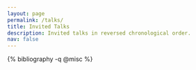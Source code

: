 ```yaml
---
layout: page
permalink: /talks/
title: Invited Talks
description: Invited talks in reversed chronological order.
nav: false
---
```

<!-- _pages/talks.md -->
<div class="publications">

  {% bibliography -q @misc %}

</div>
